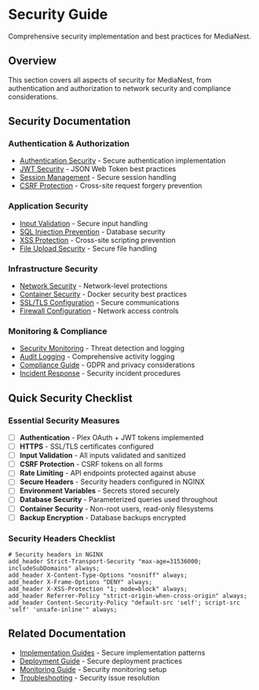 # Security Guide

Comprehensive security implementation and best practices for MediaNest.

## Overview

This section covers all aspects of security for MediaNest, from authentication and authorization to network security and compliance considerations.

## Security Documentation

### Authentication & Authorization

- [Authentication Security](./authentication.md) - Secure authentication implementation
- [JWT Security](./jwt-security.md) - JSON Web Token best practices
- [Session Management](./session-management.md) - Secure session handling
- [CSRF Protection](./csrf-protection.md) - Cross-site request forgery prevention

### Application Security

- [Input Validation](./input-validation.md) - Secure input handling
- [SQL Injection Prevention](./sql-injection.md) - Database security
- [XSS Protection](./xss-protection.md) - Cross-site scripting prevention
- [File Upload Security](./file-upload-security.md) - Secure file handling

### Infrastructure Security

- [Network Security](./network-security.md) - Network-level protections
- [Container Security](./container-security.md) - Docker security best practices
- [SSL/TLS Configuration](./ssl-tls.md) - Secure communications
- [Firewall Configuration](./firewall.md) - Network access controls

### Monitoring & Compliance

- [Security Monitoring](./security-monitoring.md) - Threat detection and logging
- [Audit Logging](./audit-logging.md) - Comprehensive activity logging
- [Compliance Guide](./compliance.md) - GDPR and privacy considerations
- [Incident Response](./incident-response.md) - Security incident procedures

## Quick Security Checklist

### Essential Security Measures

- [ ] **Authentication** - Plex OAuth + JWT tokens implemented
- [ ] **HTTPS** - SSL/TLS certificates configured
- [ ] **Input Validation** - All inputs validated and sanitized
- [ ] **CSRF Protection** - CSRF tokens on all forms
- [ ] **Rate Limiting** - API endpoints protected against abuse
- [ ] **Secure Headers** - Security headers configured in NGINX
- [ ] **Environment Variables** - Secrets stored securely
- [ ] **Database Security** - Parameterized queries used throughout
- [ ] **Container Security** - Non-root users, read-only filesystems
- [ ] **Backup Encryption** - Database backups encrypted

### Security Headers Checklist

```nginx
# Security headers in NGINX
add_header Strict-Transport-Security "max-age=31536000; includeSubDomains" always;
add_header X-Content-Type-Options "nosniff" always;
add_header X-Frame-Options "DENY" always;
add_header X-XSS-Protection "1; mode=block" always;
add_header Referrer-Policy "strict-origin-when-cross-origin" always;
add_header Content-Security-Policy "default-src 'self'; script-src 'self' 'unsafe-inline'" always;
```

## Related Documentation

- [Implementation Guides](../04-implementation-guides/README.md) - Secure implementation patterns
- [Deployment Guide](../06-deployment/README.md) - Secure deployment practices
- [Monitoring Guide](../08-monitoring/README.md) - Security monitoring setup
- [Troubleshooting](../10-troubleshooting/README.md) - Security issue resolution
